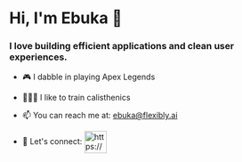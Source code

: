 <h1 >Hi, I'm Ebuka 👋</h1>
<h3 >I love building efficient applications and clean user experiences.</h3>

- 🎮 I dabble in playing Apex Legends

- 🤸🏾‍♂️ I like to train calisthenics

- 📫 You can reach me at: ebuka@flexibly.ai

- 🔗 Let's connect: <a href="https://www.linkedin.com/in/ebukamoneme/" target="blank"><img align="center" src="https://img.icons8.com/fluency/48/000000/linkedin.png" alt="https://www.linkedin.com/in/ebukamoneme/" height="40" width="40" /></a>
